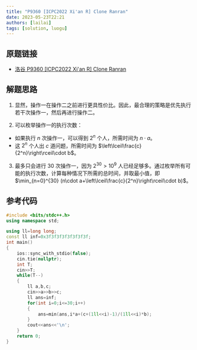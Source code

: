 ```yaml
---
title: "P9360 [ICPC2022 Xi'an R] Clone Ranran"
date: 2023-05-23T22:21
authors: [lailai]
tags: [solution, luogu]
---
```


## 原题链接

- [洛谷 P9360 [ICPC2022 Xi'an R] Clone Ranran](https://www.luogu.com.cn/problem/P9360)

<!-- truncate -->

## 解题思路

1. 显然，操作一在操作二之前进行更具性价比。因此，最合理的策略是优先执行若干次操作一，然后再进行操作二。

2. 可以枚举操作一的执行次数：

- 如果执行 $n$ 次操作一，可以得到 $2^n$ 个人，所需时间为 $n\cdot a$。
- 这 $2^n$ 个人出 $c$ 道问题，所需时间为 $\left\lceil\frac{c}{2^n}\right\rceil\cdot b$。

3. 最多只会进行 $30$ 次操作一，因为 $2^{30}>10^9$ 人已经足够多。通过枚举所有可能的执行次数，计算每种情况下所需的总时间，并取最小值，即 $\min_{n=0}^{30} (n\cdot a+\left\lceil\frac{c}{2^n}\right\rceil\cdot b)$。

## 参考代码

```cpp
#include <bits/stdc++.h>
using namespace std;

using ll=long long;
const ll inf=0x3f3f3f3f3f3f3f3f;
int main()
{
	ios::sync_with_stdio(false);
	cin.tie(nullptr);
	int T;
	cin>>T;
	while(T--)
	{
		ll a,b,c;
		cin>>a>>b>>c;
		ll ans=inf;
		for(int i=0;i<=30;i++)
		{
			ans=min(ans,i*a+(c+(1ll<<i)-1)/(1ll<<i)*b);
		}
		cout<<ans<<'\n';
	}
	return 0;
}
```
